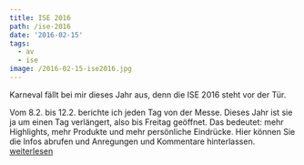 ```yaml
---
title: ISE 2016
path: /ise-2016
date: '2016-02-15'
tags:
  - av
  - ise
image: /2016-02-15-ise2016.jpg
---
```


Karneval fällt bei mir dieses Jahr aus, denn die ISE 2016 steht vor der Tür.

Vom 8.2. bis 12.2.  berichte ich jeden Tag von der Messe. Dieses Jahr ist sie ja um einen Tag verlängert, also bis Freitag geöffnet. Das bedeutet: mehr Highlights, mehr Produkte und mehr persönliche Eindrücke.  Hier können Sie die Infos abrufen und Anregungen und Kommentare hinterlassen. [weiterlesen](https://www.professional-system.de/business/5-tage-non-stop-ise-blog/)